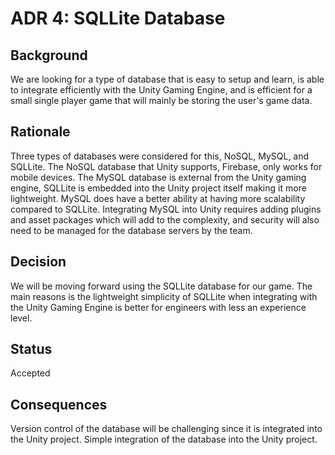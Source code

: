 # ADR 4: SQLLite Database
## Background
We are looking for a type of database that is easy to setup and learn, is able to integrate efficiently with the Unity Gaming Engine, and is efficient for a small single player game that will mainly be storing the user's game data.

## Rationale 
Three types of databases were considered for this, NoSQL, MySQL, and SQLLite. The NoSQL database that Unity supports, Firebase, only works for mobile devices. The MySQL database is external from the Unity gaming engine, SQLLite is embedded into the Unity project itself making it more lightweight. MySQL does have a better ability at having more scalability compared to SQLLite. Integrating MySQL into Unity requires adding plugins and asset packages which will add to the complexity, and security will also need to be managed for the database servers by the team.

## Decision 
We will be moving forward using the SQLLite database for our game. The main reasons is the lightweight simplicity of SQLLite when integrating with the Unity Gaming Engine is better for engineers with less an experience level.

## Status
Accepted

## Consequences
Version control of the database will be challenging since it is integrated into the Unity project. Simple integration of the database into the Unity project.
